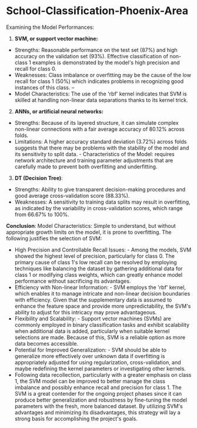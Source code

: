 # School-Classification-Phoenix-Area

Examining the Model Performances:
1. **SVM, or support vector machine:**
- Strengths: Reasonable performance on the test set (87%) and high accuracy on the validation set (93%). Effective classification of non-class 1 examples is demonstrated by the model's high precision and recall for class 0.
- Weaknesses: Class imbalance or overfitting may be the cause of the low recall for class 1 (50%) which indicates problems in recognizing good instances of this class. –
- Model Characteristics: The use of the 'rbf' kernel indicates that SVM is skilled at handling non-linear data separations thanks to its kernel trick.
2. **ANNs, or artificial neural networks:**
- Strengths: Because of its layered structure, it can simulate complex non-linear connections with a fair average accuracy of 80.12% across folds.
- Limitations: A higher accuracy standard deviation (3.72%) across folds suggests that there may be problems with the stability of the model and its sensitivity to split data. - Characteristics of the Model: requires network architecture and training parameter adjustments that are carefully made to prevent both overfitting and underfitting.
3. **DT (Decision Tree)**:
- Strengths: Ability to give transparent decision-making procedures and good average cross-validation score (88.33%).
- Weaknesses: A sensitivity to training data splits may result in overfitting, as indicated by the variability in cross-validation scores, which range from 66.67% to 100%.
  
 
**Conclusion**: Model Characteristics: Simple to understand, but without appropriate growth limits on the model, it is prone to overfitting.
The following justifies the selection of SVM:
- High Precision and Controllable Recall Issues: - Among the models, SVM showed the
highest level of precision, particularly for class 0. The primary cause of class 1's low recall can be resolved by employing techniques like balancing the dataset by gathering additional data for class 1 or modifying class weights, which can greatly enhance model performance without sacrificing its advantages.
- Efficiency with Non-linear Information: - SVM employs the 'rbf' kernel, which enables it to manage intricate and non-linear decision boundaries with efficiency. Given that the supplementary data is assumed to enhance the feature space and provide more unpredictability, the SVM's ability to adjust for this intricacy may prove advantageous.
- Flexibility and Scalability: - Support vector machines (SVMs) are commonly employed in binary classification tasks and exhibit scalability when additional data is added, particularly when suitable kernel selections are made. Because of this, SVM is a reliable option as more data becomes accessible.
- Potential for Improved Generalization: - SVM should be able to generalize more effectively over unknown data if overfitting is appropriately adjusted for using regularization, cross-validation, and maybe redefining the kernel parameters or investigating other kernels.
- Following data recollection, particularly with a greater emphasis on class 1, the SVM model can be improved to better manage the class imbalance and possibly enhance recall and precision for class 1. The SVM is a great contender for the ongoing project phases since it can produce better generalization and robustness by fine-tuning the model parameters with the fresh, more balanced dataset. By utilizing SVM's advantages and minimizing its disadvantages, this strategy will lay a strong basis for accomplishing the project's goals.
